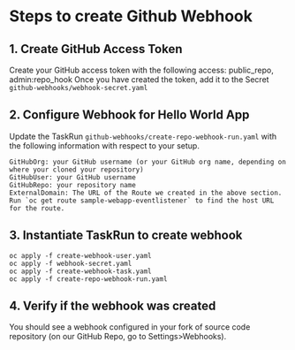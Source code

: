 # Steps to create Github Webhook
## 1.	Create GitHub Access Token
Create your GitHub access token with the following access: public_repo, admin:repo_hook
Once you have created the token, add it to the Secret `github-webhooks/webhook-secret.yaml`

## 2.	Configure Webhook for Hello World App
Update the TaskRun `github-webhooks/create-repo-webhook-run.yaml` with the following information with respect to your setup.
```
GitHubOrg: your GitHub username (or your GitHub org name, depending on where your cloned your repository)
GitHubUser: your GitHub username
GitHubRepo: your repository name
ExternalDomain: The URL of the Route we created in the above section. Run `oc get route sample-webapp-eventlistener` to find the host URL for the route.
```

## 3.	Instantiate TaskRun to create webhook
```
oc apply -f create-webhook-user.yaml
oc apply -f webhook-secret.yaml
oc apply -f create-webhook-task.yaml
oc apply -f create-repo-webhook-run.yaml
```

## 4.	Verify if the webhook was created
You should see a webhook configured in your fork of source code repository (on our GitHub Repo, go to Settings>Webhooks).
